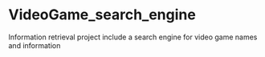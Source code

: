 # VideoGame_search_engine
Information retrieval project include a search engine for video game names and information 
